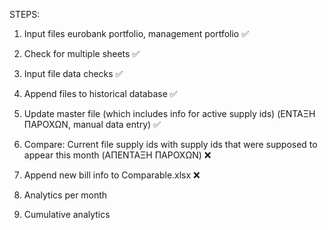 STEPS:
1. Input files eurobank portfolio, management portfolio ✅
2. Check for multiple sheets ✅
3. Input file data checks ✅
4. Append files to historical database ✅
5. Update master file (which includes info for active supply ids) (ΕΝΤΑΞΗ ΠΑΡΟΧΩΝ, manual data entry)  ✅

6. Compare: Current file supply ids with supply ids that were supposed to appear this month (ΑΠΕΝΤΑΞΗ ΠΑΡΟΧΩΝ) ❌

7. Append new bill info to Comparable.xlsx  ❌

8. Analytics per month

9. Cumulative analytics
